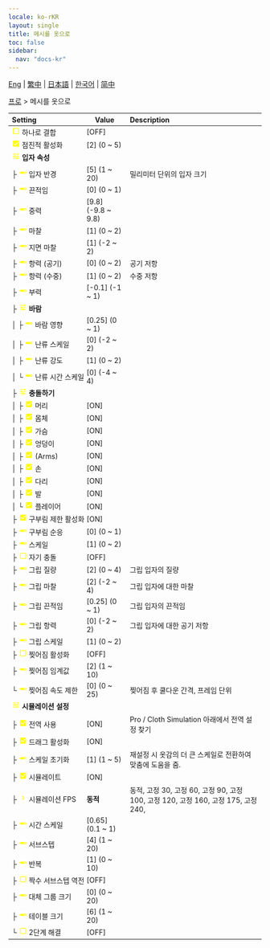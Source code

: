 ```yaml
---
locale: ko-rKR
layout: single
title: 메시를 옷으로
toc: false
sidebar:
  nav: "docs-kr"
---
```

[Eng](/dancexr/menu/2025.4/actor/mesh_to_cloth) | [繁中](/tw/dancexr/menu/2025.4/actor/mesh_to_cloth) | [日本語](/jp/dancexr/menu/2025.4/actor/mesh_to_cloth) | [한국어](/kr/dancexr/menu/2025.4/actor/mesh_to_cloth) | [简中](/zh/dancexr/menu/2025.4/actor/mesh_to_cloth)

[프로](../menu#프로) > 메시를 옷으로



| Setting | Value | Description |
| :--- | --- | :--- |
|<nobr>![check_off icon](/images/icon/ic_check_off.png) 하나로 결합</nobr>| [OFF] | 
|<nobr>![check_on icon](/images/icon/ic_check_on.png) 점진적 활성화</nobr>| [2] (0 ~ 5) | 
|<nobr>![tune icon](/images/icon/ic_tune.png) <b>입자 속성</b></nobr>| | 
|<nobr>├&nbsp;![slider icon](/images/icon/ic_slider.png) 입자 반경</nobr>| [5] (1 ~ 20) | 밀리미터 단위의 입자 크기
|<nobr>├&nbsp;![slider icon](/images/icon/ic_slider.png) 끈적임</nobr>| [0] (0 ~ 1) | 
|<nobr>├&nbsp;![slider icon](/images/icon/ic_slider.png) 중력</nobr>| [9.8] (-9.8 ~ 9.8) | 
|<nobr>├&nbsp;![slider icon](/images/icon/ic_slider.png) 마찰</nobr>| [1] (0 ~ 2) | 
|<nobr>├&nbsp;![slider icon](/images/icon/ic_slider.png) 지면 마찰</nobr>| [1] (-2 ~ 2) | 
|<nobr>├&nbsp;![slider icon](/images/icon/ic_slider.png) 항력 (공기)</nobr>| [0] (0 ~ 2) | 공기 저항
|<nobr>├&nbsp;![slider icon](/images/icon/ic_slider.png) 항력 (수중)</nobr>| [1] (0 ~ 2) | 수중 저항
|<nobr>├&nbsp;![slider icon](/images/icon/ic_slider.png) 부력</nobr>| [-0.1] (-1 ~ 1) | 
|<nobr>├&nbsp;![tune icon](/images/icon/ic_tune.png) <b>바람</b></nobr>| | 
|<nobr>│&nbsp;├&nbsp;![slider icon](/images/icon/ic_slider.png) 바람 영향</nobr>| [0.25] (0 ~ 1) | 
|<nobr>│&nbsp;├&nbsp;![slider icon](/images/icon/ic_slider.png) 난류 스케일</nobr>| [0] (-2 ~ 2) | 
|<nobr>│&nbsp;├&nbsp;![slider icon](/images/icon/ic_slider.png) 난류 강도</nobr>| [1] (0 ~ 2) | 
|<nobr>│&nbsp;└&nbsp;![slider icon](/images/icon/ic_slider.png) 난류 시간 스케일</nobr>| [0] (-4 ~ 4) | 
|<nobr>├&nbsp;![tune icon](/images/icon/ic_tune.png) <b>충돌하기</b></nobr>| | 
|<nobr>│&nbsp;├&nbsp;![check_on icon](/images/icon/ic_check_on.png) 머리</nobr>| [ON] | 
|<nobr>│&nbsp;├&nbsp;![check_on icon](/images/icon/ic_check_on.png) 몸체</nobr>| [ON] | 
|<nobr>│&nbsp;├&nbsp;![check_on icon](/images/icon/ic_check_on.png) 가슴</nobr>| [ON] | 
|<nobr>│&nbsp;├&nbsp;![check_on icon](/images/icon/ic_check_on.png) 엉덩이</nobr>| [ON] | 
|<nobr>│&nbsp;├&nbsp;![check_on icon](/images/icon/ic_check_on.png) (Arms)</nobr>| [ON] | 
|<nobr>│&nbsp;├&nbsp;![check_on icon](/images/icon/ic_check_on.png) 손</nobr>| [ON] | 
|<nobr>│&nbsp;├&nbsp;![check_on icon](/images/icon/ic_check_on.png) 다리</nobr>| [ON] | 
|<nobr>│&nbsp;├&nbsp;![check_on icon](/images/icon/ic_check_on.png) 발</nobr>| [ON] | 
|<nobr>│&nbsp;└&nbsp;![check_on icon](/images/icon/ic_check_on.png) 플레이어</nobr>| [ON] | 
|<nobr>├&nbsp;![check_on icon](/images/icon/ic_check_on.png) 구부림 제한 활성화</nobr>| [ON] | 
|<nobr>├&nbsp;![slider icon](/images/icon/ic_slider.png) 구부림 순응</nobr>| [0] (0 ~ 1) | 
|<nobr>├&nbsp;![slider icon](/images/icon/ic_slider.png) 스케일</nobr>| [1] (0 ~ 2) | 
|<nobr>├&nbsp;![check_off icon](/images/icon/ic_check_off.png) 자기 충돌</nobr>| [OFF] | 
|<nobr>├&nbsp;![slider icon](/images/icon/ic_slider.png) 그립 질량</nobr>| [2] (0 ~ 4) | 그립 입자의 질량
|<nobr>├&nbsp;![slider icon](/images/icon/ic_slider.png) 그립 마찰</nobr>| [2] (-2 ~ 4) | 그립 입자에 대한 마찰
|<nobr>├&nbsp;![slider icon](/images/icon/ic_slider.png) 그립 끈적임</nobr>| [0.25] (0 ~ 1) | 그립 입자의 끈적임
|<nobr>├&nbsp;![slider icon](/images/icon/ic_slider.png) 그립 항력</nobr>| [0] (-2 ~ 2) | 그립 입자에 대한 공기 저항
|<nobr>├&nbsp;![slider icon](/images/icon/ic_slider.png) 그립 스케일</nobr>| [1] (0 ~ 2) | 
|<nobr>├&nbsp;![check_off icon](/images/icon/ic_check_off.png) 찢어짐 활성화</nobr>| [OFF] | 
|<nobr>├&nbsp;![slider icon](/images/icon/ic_slider.png) 찢어짐 임계값</nobr>| [2] (1 ~ 10) | 
|<nobr>└&nbsp;![slider icon](/images/icon/ic_slider.png) 찢어짐 속도 제한</nobr>| [0] (0 ~ 25) | 찢어짐 후 쿨다운 간격, 프레임 단위
|<nobr>![tune icon](/images/icon/ic_tune.png) <b>시뮬레이션 설정</b></nobr>| | 
|<nobr>├&nbsp;![check_on icon](/images/icon/ic_check_on.png) 전역 사용</nobr>| [ON] | Pro / Cloth Simulation 아래에서 전역 설정 찾기
|<nobr>├&nbsp;![check_on icon](/images/icon/ic_check_on.png) 드래그 활성화</nobr>| [ON] | 
|<nobr>├&nbsp;![slider icon](/images/icon/ic_slider.png) 스케일 초기화</nobr>| [1] (1 ~ 5) | 재설정 시 옷감의 더 큰 스케일로 전환하여 맞춤에 도움을 줌.
|<nobr>├&nbsp;![check_on icon](/images/icon/ic_check_on.png) 시뮬레이트</nobr>| [ON] | 
|<nobr>├&nbsp;![chevron icon](/images/icon/ic_chevron.png) 시뮬레이션 FPS</nobr>| **동적** | 동적, 고정 30, 고정 60, 고정 90, 고정 100, 고정 120, 고정 160, 고정 175, 고정 240,  |
|<nobr>├&nbsp;![slider icon](/images/icon/ic_slider.png) 시간 스케일</nobr>| [0.65] (0.1 ~ 1) | 
|<nobr>├&nbsp;![slider icon](/images/icon/ic_slider.png) 서브스텝</nobr>| [4] (1 ~ 20) | 
|<nobr>├&nbsp;![slider icon](/images/icon/ic_slider.png) 반복</nobr>| [1] (0 ~ 10) | 
|<nobr>├&nbsp;![check_off icon](/images/icon/ic_check_off.png) 짝수 서브스텝 역전</nobr>| [OFF] | 
|<nobr>├&nbsp;![slider icon](/images/icon/ic_slider.png) 대체 그룹 크기</nobr>| [0] (0 ~ 20) | 
|<nobr>├&nbsp;![slider icon](/images/icon/ic_slider.png) 테이블 크기</nobr>| [6] (1 ~ 20) | 
|<nobr>└&nbsp;![check_off icon](/images/icon/ic_check_off.png) 2단계 해결</nobr>| [OFF] | 
